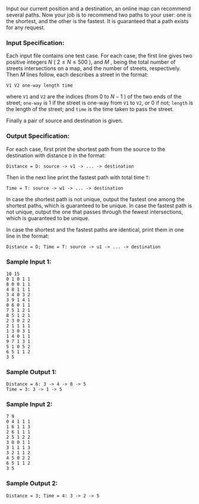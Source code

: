 <!-- Title
Online Map (30)
-->
Input our current position and a destination, an online map can recommend
several paths. Now your job is to recommend two paths to your user: one is the
shortest, and the other is the fastest. It is guaranteed that a path exists
for any request.

### Input Specification:

Each input file contains one test case. For each case, the first line gives
two positive integers $N$ ( $2 \le N \le 500$ ), and $M$ , being the total
number of streets intersections on a map, and the number of streets,
respectively. Then $M$ lines follow, each describes a street in the format:

```
V1 V2 one-way length time
```

where `V1` and `V2` are the indices (from 0 to $N-1$ ) of the two ends of the
street; `one-way` is 1 if the street is one-way from `V1` to `V2`, or 0 if
not; `length` is the length of the street; and `time` is the time taken to
pass the street.

Finally a pair of source and destination is given.

### Output Specification:

For each case, first print the shortest path from the source to the
destination with distance `D` in the format:

```
Distance = D: source -> v1 -> ... -> destination
```

Then in the next line print the fastest path with total time `T`:

```
Time = T: source -> w1 -> ... -> destination
```

In case the shortest path is not unique, output the fastest one among the
shortest paths, which is guaranteed to be unique. In case the fastest path is
not unique, output the one that passes through the fewest intersections, which
is guaranteed to be unique.

In case the shortest and the fastest paths are identical, print them in one
line in the format:

```
Distance = D; Time = T: source -> u1 -> ... -> destination
```

### Sample Input 1:

```
10 15
0 1 0 1 1
8 0 0 1 1
4 8 1 1 1
3 4 0 3 2
3 9 1 4 1
0 6 0 1 1
7 5 1 2 1
8 5 1 2 1
2 3 0 2 2
2 1 1 1 1
1 3 0 3 1
1 4 0 1 1
9 7 1 3 1
5 1 0 5 2
6 5 1 1 2
3 5
```

### Sample Output 1:

```
Distance = 6: 3 -> 4 -> 8 -> 5
Time = 3: 3 -> 1 -> 5
```

### Sample Input 2:

```
7 9
0 4 1 1 1
1 6 1 1 3
2 6 1 1 1
2 5 1 2 2
3 0 0 1 1
3 1 1 1 3
3 2 1 1 2
4 5 0 2 2
6 5 1 1 2
3 5
```

### Sample Output 2:

```
Distance = 3; Time = 4: 3 -> 2 -> 5
```
